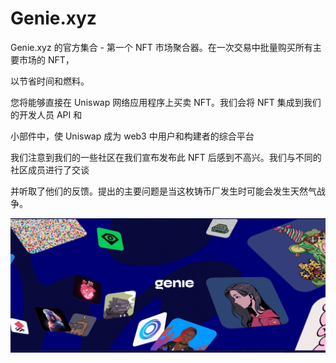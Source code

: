 # Genie.xyz

Genie.xyz 的官方集合 - 第一个 NFT 市场聚合器。在一次交易中批量购买所有主要市场的 NFT，

以节省时间和燃料。

您将能够直接在 Uniswap 网络应用程序上买卖 NFT。我们会将 NFT 集成到我们的开发人员 API 和

小部件中，使 Uniswap 成为 web3 中用户和构建者的综合平台

我们注意到我们的一些社区在我们宣布发布此 NFT 后感到不高兴。我们与不同的社区成员进行了交谈

并听取了他们的反馈。提出的主要问题是当这枚铸币厂发生时可能会发生天然气战争。

![NFT](446_new.PNG)
